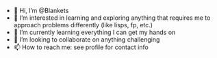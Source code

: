 - 👋 Hi, I’m @Blankets
- 👀 I’m interested in learning and exploring anything that requires me to approach problems differently (like lisps, fp, etc.)
- 🌱 I’m currently learning everything I can get my hands on
- 💞️ I’m looking to collaborate on anything challenging
- 📫 How to reach me: see profile for contact info

<!---
Blankets/Blankets is a ✨ special ✨ repository because its `README.md` (this file) appears on your GitHub profile.
You can click the Preview link to take a look at your changes.
--->
